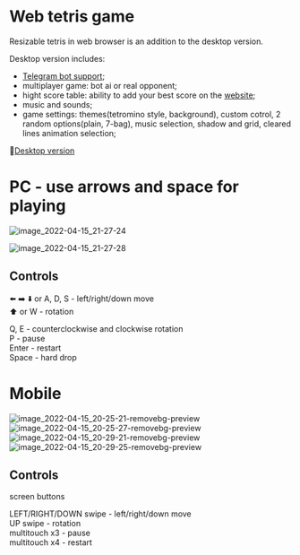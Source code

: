 # Web tetris game
Resizable tetris in web browser is an addition to the desktop version. </br>

Desktop version includes: 
* [Telegram bot support](https://t.me/tetris_game_tetris_bot?start=null);
* multiplayer game: bot ai or real opponent;
* hight score table: ability to add your best score on the [website](https://sheshkon.github.io/tetris-site/);
* music and sounds;
* game settings: themes(tetromino style, background), custom cotrol, 2 random options(plain, 7-bag), music selection, shadow and grid, cleared lines animation selection;


🔗[Desktop version](https://github.com/vitaliysheshkoff/Tetris-Multiplayer)


# PC - use arrows and space for playing

![image_2022-04-15_21-27-24](https://user-images.githubusercontent.com/55100820/163607923-91155644-8bae-4031-93cd-10d41d9a6beb.png)

![image_2022-04-15_21-27-28](https://user-images.githubusercontent.com/55100820/163607945-e06114f9-cc2c-48c8-a086-8ffc3cd5542d.png)



## Controls
⬅️ ➡️ ⬇️ or A, D, S - left/right/down move </br>
⬆️ or W - rotation </br>

Q, E - counterclockwise and clockwise rotation </br>
P - pause </br>
Enter - restart </br>
Space - hard drop </br>


# Mobile
![image_2022-04-15_20-25-21-removebg-preview](https://user-images.githubusercontent.com/55100820/163607070-3ca4007a-f27e-4003-b063-3e7b1f6559c0.png)
![image_2022-04-15_20-25-27-removebg-preview](https://user-images.githubusercontent.com/55100820/163607079-3494abd1-bc02-4745-9fb4-3d9df48f46ef.png)
![image_2022-04-15_20-29-21-removebg-preview](https://user-images.githubusercontent.com/55100820/163607083-2c3604d5-26ac-4909-a783-6d2ad8c82162.png)
![image_2022-04-15_20-29-25-removebg-preview](https://user-images.githubusercontent.com/55100820/163607088-d495d6ee-0f0c-4fe7-8482-01e0cc77ae2f.png)


## Controls
screen buttons </br>

LEFT/RIGHT/DOWN swipe - left/right/down move </br>
UP swipe - rotation </br>
multitouch x3 - pause </br>
multitouch x4 - restart </br>
